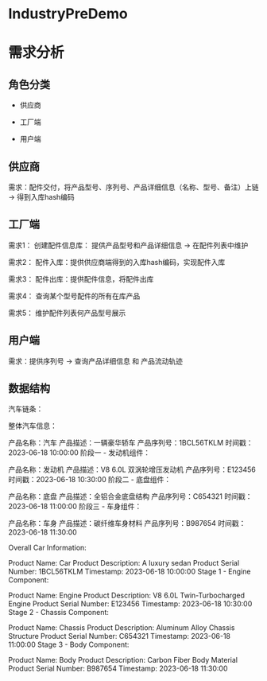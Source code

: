 # IndustryPreDemo

# 需求分析

## 角色分类

- 供应商

- 工厂端

- 用户端

## 供应商

需求：配件交付，将产品型号、序列号、产品详细信息（名称、型号、备注）上链 -> 得到入库hash编码

## 工厂端

需求1： 创建配件信息库： 提供产品型号和产品详细信息 -> 在配件列表中维护

需求2： 配件入库：提供供应商端得到的入库hash编码，实现配件入库

需求3： 配件出库：提供配件信息，将配件出库

需求4： 查询某个型号配件的所有在库产品

需求5： 维护配件列表何产品型号展示

## 用户端

需求：提供序列号 -> 查询产品详细信息 和 产品流动轨迹


## 数据结构



汽车链条：

整体汽车信息：

产品名称：汽车
产品描述：一辆豪华轿车
产品序列号：1BCL56TKLM
时间戳：2023-06-18 10:00:00
阶段一 - 发动机组件：

产品名称：发动机
产品描述：V8 6.0L 双涡轮增压发动机
产品序列号：E123456
时间戳：2023-06-18 10:30:00
阶段二 - 底盘组件：

产品名称：底盘
产品描述：全铝合金底盘结构
产品序列号：C654321
时间戳：2023-06-18 11:00:00
阶段三 - 车身组件：

产品名称：车身
产品描述：碳纤维车身材料
产品序列号：B987654
时间戳：2023-06-18 11:30:00


Overall Car Information:

Product Name: Car
Product Description: A luxury sedan
Product Serial Number: 1BCL56TKLM
Timestamp: 2023-06-18 10:00:00
Stage 1 - Engine Component:

Product Name: Engine
Product Description: V8 6.0L Twin-Turbocharged Engine
Product Serial Number: E123456
Timestamp: 2023-06-18 10:30:00
Stage 2 - Chassis Component:

Product Name: Chassis
Product Description: Aluminum Alloy Chassis Structure
Product Serial Number: C654321
Timestamp: 2023-06-18 11:00:00
Stage 3 - Body Component:

Product Name: Body
Product Description: Carbon Fiber Body Material
Product Serial Number: B987654
Timestamp: 2023-06-18 11:30:00

